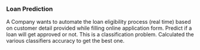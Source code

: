 <h3>Loan Prediction</h3>
A Company wants to automate the loan eligibility process (real time) based on customer detail provided while filling online application form.
Predict if a loan will get approved or not. This is a classification problem.
Calculated the various classifiers accuracy to get the best one.
